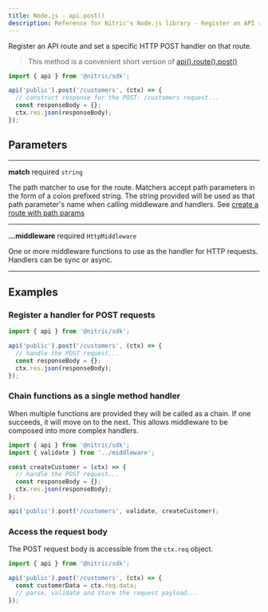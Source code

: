 ```yaml
---
title: Node.js - api.post()
description: Reference for Nitric's Node.js library - Register an API route and set a specific HTTP POST handler on that route.
---
```


Register an API route and set a specific HTTP POST handler on that route.

> This method is a convenient short version of [api().route().post()](./api-route-post)

```javascript
import { api } from '@nitric/sdk';

api('public').post('/customers', (ctx) => {
  // construct response for the POST: /customers request...
  const responseBody = {};
  ctx.res.json(responseBody);
});
```

## Parameters

---

**match** required `string`

The path matcher to use for the route. Matchers accept path parameters in the form of a colon prefixed string. The string provided will be used as that path parameter's name when calling middleware and handlers. See [create a route with path params](#create-a-route-with-path-params)

---

**...middleware** required `HttpMiddleware`

One or more middleware functions to use as the handler for HTTP requests. Handlers can be sync or async.

---

## Examples

### Register a handler for POST requests

```javascript
import { api } from '@nitric/sdk';

api('public').post('/customers', (ctx) => {
  // handle the POST request...
  const responseBody = {};
  ctx.res.json(responseBody);
});
```

### Chain functions as a single method handler

When multiple functions are provided they will be called as a chain. If one succeeds, it will move on to the next. This allows middleware to be composed into more complex handlers.

```javascript
import { api } from '@nitric/sdk';
import { validate } from '../middleware';

const createCustomer = (ctx) => {
  // handle the POST request...
  const responseBody = {};
  ctx.res.json(responseBody);
};

api('public').post('/customers', validate, createCustomer);
```

### Access the request body

The POST request body is accessible from the `ctx.req` object.

```javascript
import { api } from '@nitric/sdk';

api('public').post('/customers', (ctx) => {
  const customerData = ctx.req.data;
  // parse, validate and store the request payload...
});
```
